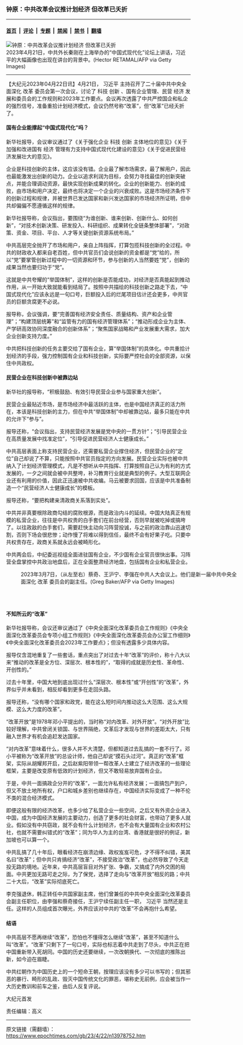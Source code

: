 ### 钟原：中共改革会议推计划经济 但改革已夭折

---

#### [首页](../../../..?n13978752) &nbsp;|&nbsp; [评论](../../../../../epoch-comment?n13978752) &nbsp;|&nbsp; [专题](../../../../../epoch-special?n13978752) &nbsp;|&nbsp; [禁闻](../../../../../epoch-news?n13978752) &nbsp;|&nbsp; [禁书](../../../../../books?n13978752) &nbsp;|&nbsp; [翻墙](https://github.com/gfw-breaker/nogfw/blob/master/README.md?n13978752)


<div><img alt="钟原：中共改革会议推计划经济 但改革已夭折" class="attachment-djy_600_400 size-djy_600_400 wp-post-image" src="https://i.epochtimes.com/assets/uploads/2023/04/id13978761-GettyImages-1252034677-600x400.jpg"/>
<div class="caption">
 2023年4月21日，中共外长秦刚在上海举办的“中国式现代化”论坛上讲话，习近平的大幅画像也出现在讲台的背景中。(Hector RETAMAL/AFP via Getty Images)
</div></div><hr/><div class="post_content" id="artbody" itemprop="articleBody">
 <!-- article content begin -->
 <p>
  【大纪元2023年04月22日讯】4月21日，
  <ok href="https://www.epochtimes.com/gb/tag/%E4%B9%A0%E8%BF%91%E5%B9%B3.html">
   习近平
  </ok>
  主持召开了二十届中共中央全面深化
  <ok href="https://www.epochtimes.com/gb/tag/%E6%94%B9%E9%9D%A9.html">
   改革
  </ok>
  委员会第一次会议，讨论了
  <ok href="https://www.epochtimes.com/gb/tag/%E7%A7%91%E6%8A%80.html">
   科技
  </ok>
  <ok href="https://www.epochtimes.com/gb/tag/%E5%88%9B%E6%96%B0.html">
   创新
  </ok>
  、国有企业管理、民营
  <ok href="https://www.epochtimes.com/gb/tag/%E7%BB%8F%E6%B5%8E.html">
   经济
  </ok>
  发展和委员会的工作规则和2023年工作要点。会议再次透露了中共严控国企和私企的强烈信号，准备重拾计划经济模式，会议仍然号称“改革”，但“改革”已经夭折了。
 </p>
 <h4>
  国有企业能撑起“中国式现代化”吗？
 </h4>
 <p>
  新华社报导，会议审议通过了《关于强化企业
  <ok href="https://www.epochtimes.com/gb/tag/%E7%A7%91%E6%8A%80.html">
   科技
  </ok>
  <ok href="https://www.epochtimes.com/gb/tag/%E5%88%9B%E6%96%B0.html">
   创新
  </ok>
  主体地位的意见》《关于加强和改进国有
  <ok href="https://www.epochtimes.com/gb/tag/%E7%BB%8F%E6%B5%8E.html">
   经济
  </ok>
  管理有力支持中国式现代化建设的意见》《关于促进民营经济发展壮大的意见》。
 </p>
 <p>
  企业是科技创新的主体，这应该没有错。企业最了解市场需求，最了解用户，因此也最能激发出创新的动力。企业以追求利润为目标，会努力寻找最佳的创新突破点，并能合理调动资源，最快实现创新成果的转化。企业的创新能力、创新的成败，由市场和用户决定，最终也将决定一个企业的兴衰成败。这是市场经济条件下的创新过程和规律，并被世界已发达国家和新兴发达国家的市场经济所证明，但中共却偏偏不愿遵循这样的规律。
 </p>
 <p>
  新华社报导称，会议指出，要围绕“为谁创新、谁来创新、创新什么、如何创新”，“对技术创新决策、研发投入、科研组织、成果转化全链条整体部署”，“对政策、资金、项目、平台、人才等关键创新资源系统布局。”
 </p>
 <p>
  中共高层完全抛开了市场和用户，亲自上阵指挥，打算包揽科技创新的全过程。中共的财政收入都来自老百姓，但中共官员们会说创新的资金都是“党”给的，所以“党”要掌管创新过程中的一切资源和环节，参与创新的人当然要姓“党”，创新的成果当然也要归功于“党”。
 </p>
 <p>
  这就是中共夸耀的“举国体制”，这样的创新是否能成功，对经济是否真能起到推动作用，从一开始大致就能看到结局了。按照中共描绘的科技创新之路走下去，“中国式现代化”应该永远是一句口号，巨额投入后的烂尾项目估计还会更多，中共官员的巨额贪腐更不必说。
 </p>
 <p>
  报导称，会议强调，要“完善国有经济安全责任、质量结构、资产和企业管理”；“构建顶层统筹”和“监管有力的国有经济管理体系”；“推动形成企业为主体、产学研高效协同深度融合的创新体系”；“聚焦国家战略和产业发展重大需求，加大企业创新支持力度。”
 </p>
 <p>
  中共把科技创新的任务主要交给了国有企业，算“举国体制”的具体化。中共重拾计划经济的手段，强力控制国有企业和科技创新，实际要严控社会的全部资源，以保住中共政权。
 </p>
 <h4>
  民营企业在科技创新中被靠边站
 </h4>
 <p>
  新华社的报导称，“积极鼓励、有效引导民营企业参与国家重大创新”。
 </p>
 <p>
  民营企业最贴近市场，是市场经济中最活跃的主体，也是中国经济真正的活力所在，本该是科技创新的主力，但在中共“举国体制”中却被靠边站，最多只能在中共的允许下“参与”。
 </p>
 <p>
  报导还称，“会议指出，支持民营经济发展是党中央的一贯方针”；“引导民营企业在高质量发展中找准定位”，“引导促进民营经济人士健康成长。”
 </p>
 <p>
  中共高层表面上称支持民营企业，还需要私营企业撑住经济，但民营企业的“定位”自己却说了不算，只能按照中共官员指定的方向发展。民营企业实际也被中共纳入了计划经济管理模式，凡是不想听从中共指挥、打算按照自己认为有利的方式发展的，一夕之间就会被中共整垮，补习教育行业就是典型的例子。大型互联网企业还有利用的价值，因此正迅速被中共收编。马云被要求回国，应该是中共准备制造一个“民营经济人士健康成长”的模板。
 </p>
 <p>
  报导还称，“要把构建亲清政商关系落到实处”。
 </p>
 <p>
  中共并非真要根除政商勾结的腐败根源，而是政治内斗的延续。中国大陆真正有规模的私营企业，往往是中共权贵的白手套们在前台经营，否则早就被吃掉或搞垮了。以往政敌的白手套们，需要赶快主动向习阵营投诚，与之前的政治靠山迅速切割，否则下场会很悲惨；动作慢了将难以得到信任，最终不会有好果子吃。只要中共权贵存在，政商关系就永远会被畸形化。
 </p>
 <p>
  中共两会后，中纪委巡视组全面进驻国有企业，不少国有企业官员很快出事。习阵营全盘掌控中共政治地盘后，正在全面整肃经济地盘，包括国有企业和私营企业。
 </p>
 <figure aria-describedby="caption-attachment-13978764" class="wp-caption aligncenter" id="attachment_13978764" style="width: 600px">
  <ok href="https://i.epochtimes.com/assets/uploads/2023/04/id13978764-GettyImages-1247849676_light.jpg" target="_blank">
   <img alt="" class="size-large wp-image-13978764" src="https://i.epochtimes.com/assets/uploads/2023/04/id13978764-GettyImages-1247849676_light-600x400.jpg"/>
  </ok>
  <br/><figcaption class="wp-caption-text" id="caption-attachment-13978764">
   2023年3月7日，（从左至右）蔡奇、王沪宁、李强在中共人大会议上。他们是新一届中共中央全面深化
   <ok href="https://www.epochtimes.com/gb/tag/%E6%94%B9%E9%9D%A9.html">
    改革
   </ok>
   委员会的副主任。(Greg Baker/AFP via Getty Images)
  </figcaption><br/>
 </figure><br/>
 <h4>
  不知所云的“改革”
 </h4>
 <p>
  新华社报导称，会议还审议通过了《中央全面深化改革委员会工作规则》《中央全面深化改革委员会专项小组工作规则》《中央全面深化改革委员会办公室工作细则》《中央全面深化改革委员会2023年工作要点》；但没有透露多少具体内容。
 </p>
 <p>
  报导仅含混地重复了一些套话，重点突出了对过去十年“改革”的评价，称十八大以来“推动的改革是全方位、深层次、根本性的”，“取得的成就是历史性、革命性、开创性的。”
 </p>
 <p>
  过去十年里，中国大地到底出现过什么“深层次、根本性”或“开创性”的“改革”，外界似乎并未看到，相反却看到更多在走回头路。
 </p>
 <p>
  报导还称，“没有哪个国家和政党，能在这么短时间内推动这么大范围、这么大规模、这么大力度的改革”。
 </p>
 <p>
  “改革开放”是1978年邓小平提出的，当时称“对内改革、对外开放”。“对外开放”比较好理解，中共曾闭关锁国、与世界隔绝，文革后才发现与世界的差距太大，只有融入世界才有机会追赶发达国家。
 </p>
 <p>
  “对内改革”意味着什么，很多人并不大清楚，但都知道过去乱搞的一套不行了。邓小平被称为“改革开放”的总设计师，他自己却说“摸石头过河”。真正的“改革”框架，实际从胡耀邦开启，之后赵紫阳带领一帮改革人士建立了经济改革的一些理论框架，主要是改变原有低效的计划经济，但又不敢轻易放弃国有企业。
 </p>
 <p>
  于是，中共一面搞政企分开的“改革”，一面允许私有经济发展；一面搞包产到户，但又不放土地所有权，户口和城乡差别也继续存在，中国经济实际变成了一种不伦不类的混合经济模式。
 </p>
 <p>
  即便这般有限的经济改革，也多少给了私营企业一些空间，之后又有外资企业进入中国，成为中国经济发展的主要动力，创造了更多的社会财富，也带动了更多人就业。假如没有中共窃政，就不会有什么计划经济，也不会有大量国有企业和农村公社，也就不需要纠错式的“改革”；同为华人为主的台湾、香港就是很好的例证，新加坡也可以算一个。
 </p>
 <p>
  中共乱搞了几十年后，眼看经济在崩溃边缘、政权岌岌可危，才不得不纠错，美其名曰“改革”；但中共只肯搞经济“改革”，不接受政治“改革”，也必然导致了今天走投无路的境地。近年来，中共高层盲目对外扩张、争霸，又搞成了内外交困的局面。中共更加无路可走之际，为了保党，选择了走向与“改革开放”相反的路；中共二十大后，“改革”实际彻底死亡。
 </p>
 <p>
  李克强退休，韩正转任中共国家副主席，他们曾兼任的中共中央全面深化改革委员会副主任职位，由李强和蔡奇接任，王沪宁续任副主任一职，
  <ok href="https://www.epochtimes.com/gb/tag/%E4%B9%A0%E8%BF%91%E5%B9%B3.html">
   习近平
  </ok>
  当然还是主任。这样的人员组成首次曝光，外界应该对中共的“改革”不会再抱什么希望。
 </p>
 <h4>
  结语
 </h4>
 <p>
  中共高层不愿再继续“改革”，恐怕也不懂得怎么继续“改革”，甚至不知道什么叫“改革”。“改革”只剩下了一句口号，实际也标志着中共走到了尽头，中共正在把中国重新带入死胡同。中国的历史还要继续，一次改朝换代、一次彻底的推陈出新，如今迫在眉睫。
 </p>
 <p>
  中共红朝作为中国历史上的一个短命王朝，按理应该没有多少可以书写的；但其邪恶的暴行、畸形的乱政、毁灭中国传统文化的罪恶，堪称史无前例，应会被当作一大历史教训和前车之鉴，由后人反复评说。
 </p>
 <p>
  大纪元首发
 </p>
 <p>
  责任编辑：高义
 </p>
 <!-- article content end -->
 <div id="below_article_ad">
 </div>
</div>


---

原文链接（需翻墙）：https://www.epochtimes.com/gb/23/4/22/n13978752.htm